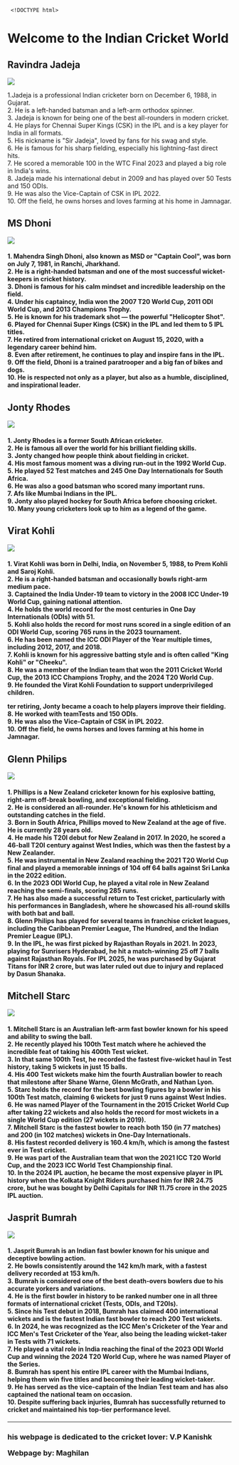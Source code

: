      <!DOCTYPE html>
<html lang="en">
<head>
    <meta charset="UTF-8">
    <title>Indian Cricket World</title>
</head>
<body>

<h1>Welcome to the Indian Cricket World</h1>

<h2>Ravindra Jadeja</h2>
<img src="images/download.jpeg">
 <p>1.Jadeja is a professional Indian cricketer born on December 6, 1988, in Gujarat.<br>
2. He is a left-handed batsman and a left-arm orthodox spinner.<br>
3. Jadeja is known for being one of the best all-rounders in modern cricket.<br>
4. He plays for Chennai Super Kings (CSK) in the IPL and is a key player for India in all formats.<br>
5. His nickname is "Sir Jadeja", loved by fans for his swag and style.<br>
6. He is famous for his sharp fielding, especially his lightning-fast direct hits.<br>
7. He scored a memorable 100 in the WTC Final 2023 and played a big role in India's wins.<br>
8. Jadeja made his international debut in 2009 and has played over 50 Tests and 150 ODIs.<br>
9. He was also the Vice-Captain of CSK in IPL 2022.<br>
10. Off the field, he owns horses and loves farming at his home in Jamnagar.</p>

<h2>MS Dhoni</h2>
<img src="images/dhoni msd.jpeg">
<p><h4>1. Mahendra Singh Dhoni, also known as MSD or "Captain Cool", was born on July 7, 1981, in Ranchi, Jharkhand.<br>
2. He is a right-handed batsman and one of the most successful wicket-keepers in cricket history.<br>
3. Dhoni is famous for his calm mindset and incredible leadership on the field.<br>
4. Under his captaincy, India won the 2007 T20 World Cup, 2011 ODI World Cup, and 2013 Champions Trophy.<br>
5. He is known for his trademark shot — the powerful "Helicopter Shot".<br>
6. Played for Chennai Super Kings (CSK) in the IPL and led them to 5 IPL titles.<br>
7. He retired from international cricket on August 15, 2020, with a legendary career behind him.<br>
8. Even after retirement, he continues to play and inspire fans in the IPL.<br>
9. Off the field, Dhoni is a trained paratrooper and a big fan of bikes and dogs.<br>
10. He is respected not only as a player, but also as a humble, disciplined, and inspirational leader.</h4></p>

<h2>Jonty Rhodes</h2>
<img src="images/a.png">
<p><h4>1. Jonty Rhodes is a former South African cricketer.<br>
2. He is famous all over the world for his brilliant fielding skills.<br>
3. Jonty changed how people think about fielding in cricket.<br>
4. His most famous moment was a diving run-out in the 1992 World Cup.<br>
5. He played 52 Test matches and 245 One Day Internationals for South Africa.<br>
6. He was also a good batsman who scored many important runs.<br>
7. Afs like Mumbai Indians in the IPL.<br>
9. Jonty also played hockey for South Africa before choosing cricket.<br>
10. Many young cricketers look up to him as a legend of the game.</h4></p>

<h2>Virat Kohli</h2>
<img src="images/images.jpg">
<p><h4>1. Virat Kohli was born in Delhi, India, on November 5, 1988, to Prem Kohli and Saroj Kohli.<br>
2. He is a right-handed batsman and occasionally bowls right-arm medium pace.<br>
3. Captained the India Under-19 team to victory in the 2008 ICC Under-19 World Cup, gaining national attention.<br>
4. He holds the world record for the most centuries in One Day Internationals (ODIs) with 51.<br>
5. Kohli also holds the record for most runs scored in a single edition of an ODI World Cup, scoring 765 runs in the 2023 tournament.<br>
6. He has been named the ICC ODI Player of the Year multiple times, including 2012, 2017, and 2018.<br>
7. Kohli is known for his aggressive batting style and is often called "King Kohli" or "Cheeku".<br>
8. He was a member of the Indian team that won the 2011 Cricket World Cup, the 2013 ICC Champions Trophy, and the 2024 T20 World Cup.<br>
9. He founded the Virat Kohli Foundation to support underprivileged children.</p>ter retiring, Jonty became a coach to help players improve their fielding.<br>
8. He worked with teamTests and 150 ODIs.<br>
9. He was also the Vice-Captain of CSK in IPL 2022.<br>
10. Off the field, he owns horses and loves farming at his home in Jamnagar.</h4></p>








<h2>Glenn Philips</h2>
<img src="images/images (1).jpg">
<p><h4>1. Phillips is a New Zealand cricketer known for his explosive batting, right-arm off-break bowling, and exceptional fielding.<br>
2. He is considered an all-rounder. He's known for his athleticism and outstanding catches in the field.<br>
3. Born in South Africa, Phillips moved to New Zealand at the age of five. He is currently 28 years old.<br>
4. He made his T20I debut for New Zealand in 2017. In 2020, he scored a 46-ball T20I century against West Indies, which was then the fastest by a New Zealander.<br>
5. He was instrumental in New Zealand reaching the 2021 T20 World Cup final and played a memorable innings of 104 off 64 balls against Sri Lanka in the 2022 edition.<br>
6. In the 2023 ODI World Cup, he played a vital role in New Zealand reaching the semi-finals, scoring 285 runs.<br>
7. He has also made a successful return to Test cricket, particularly with his performances in Bangladesh, where he showcased his all-round skills with both bat and ball.<br>
8. Glenn Philips has played for several teams in franchise cricket leagues, including the Caribbean Premier League, The Hundred, and the Indian Premier League (IPL).<br>
9. In the IPL, he was first picked by Rajasthan Royals in 2021. In 2023, playing for Sunrisers Hyderabad, he hit a match-winning 25 off 7 balls against Rajasthan Royals. For IPL 2025, he was purchased by Gujarat Titans for INR 2 crore, but was later ruled out due to injury and replaced by Dasun Shanaka.</h4></p>

<h2>Mitchell Starc</h2>
<img src="images/ap.avif">
<p><h4>1. Mitchell Starc is an Australian left-arm fast bowler known for his speed and ability to swing the ball.<br>
2. He recently played his 100th Test match where he achieved the incredible feat of taking his 400th Test wicket.<br>
3. In that same 100th Test, he recorded the fastest five-wicket haul in Test history, taking 5 wickets in just 15 balls.<br>
4. His 400 Test wickets make him the fourth Australian bowler to reach that milestone after Shane Warne, Glenn McGrath, and Nathan Lyon.<br>
5. Starc holds the record for the best bowling figures by a bowler in his 100th Test match, claiming 6 wickets for just 9 runs against West Indies.<br>
6. He was named Player of the Tournament in the 2015 Cricket World Cup after taking 22 wickets and also holds the record for most wickets in a single World Cup edition (27 wickets in 2019).<br>
7. Mitchell Starc is the fastest bowler to reach both 150 (in 77 matches) and 200 (in 102 matches) wickets in One-Day Internationals.<br>
8. His fastest recorded delivery is 160.4 km/h, which is among the fastest ever in Test cricket.<br>
9. He was part of the Australian team that won the 2021 ICC T20 World Cup, and the 2023 ICC World Test Championship final.<br>
10. In the 2024 IPL auction, he became the most expensive player in IPL history when the Kolkata Knight Riders purchased him for INR 24.75 crore, but he was bought by Delhi Capitals for INR 11.75 crore in the 2025 IPL auction.</h4></p>

<h2>Jasprit Bumrah</h2>
<img src="images/86qfi0p8_jasprit-bumrah-bcci_625x300_28_October_24.jpg">
<p><h4>1. Jasprit Bumrah is an Indian fast bowler known for his unique and deceptive bowling action.<br>
2. He bowls consistently around the 142 km/h mark, with a fastest delivery recorded at 153 km/h.<br>
3. Bumrah is considered one of the best death-overs bowlers due to his accurate yorkers and variations.<br>
4. He is the first bowler in history to be ranked number one in all three formats of international cricket (Tests, ODIs, and T20Is).<br>
5. Since his Test debut in 2018, Bumrah has claimed 400 international wickets and is the fastest Indian fast bowler to reach 200 Test wickets.<br>
6. In 2024, he was recognized as the ICC Men's Cricketer of the Year and ICC Men's Test Cricketer of the Year, also being the leading wicket-taker in Tests with 71 wickets.<br>
7. He played a vital role in India reaching the final of the 2023 ODI World Cup and winning the 2024 T20 World Cup, where he was named Player of the Series.<br>
8. Bumrah has spent his entire IPL career with the Mumbai Indians, helping them win five titles and becoming their leading wicket-taker.<br>
9. He has served as the vice-captain of the Indian Test team and has also captained the national team on occasion.<br>
10. Despite suffering back injuries, Bumrah has successfully returned to cricket and maintained his top-tier performance level.</h4></p>

<hr>
<p><h3>his webpage is dedicated to the cricket lover: V.P Kanishk</p>
<p>Webpage by: Maghilan </h3></p>

</body>
</html>



